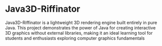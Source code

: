 # Java3D-Riffinator
Java3D-Riffinator is a lightweight 3D rendering engine built entirely in pure Java. This project demonstrates the power of Java for creating interactive 3D graphics without external libraries, making it an ideal learning tool for students and enthusiasts exploring computer graphics fundamentals

